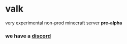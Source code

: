 # valk

very experimental non-prod minecraft server **pre-alpha** 

### we have a [discord](https://discord.gg/CPJDDbVbrK)
